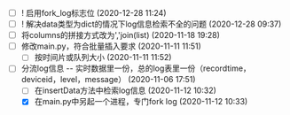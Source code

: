 - [ ] ! 启用fork_log标志位 (2020-12-28 11:24)
- [ ] ! 解决data类型为dict的情况下log信息检索不全的问题 (2020-12-28 09:37)
- [ ] 将columns的拼接方式改为','join(list) (2020-11-18 19:28)
- [ ] 修改main.py，符合批量插入要求 (2020-11-11 11:51)
  - [ ] 按时间片或队列大小 (2020-11-11 11:52)
- [ ] 分流log信息 -- 实时数据里一份，总的log表里一份（recordtime，deviceid，level，message） (2020-11-06 17:51)
  - [ ] 在insertData方法中检索log信息 (2020-11-12 10:32)
  - [X] 在main.py中另起一个进程，专门fork log (2020-11-12 10:33)
